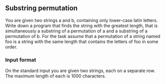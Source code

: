 ## Substring permutation ##
You are given two strings a and b, containing only lower-case latin letters. Write down a program that finds the string with the greatest length, that is simultaneously a substring of a permutation of a and a substring of a permutation of b.
For the task assume that a permutation of a string named foo is a string with the same length that contains the letters of foo in some order.
### Input format ###
On the standard input you are given two strings, each on a separate row. The maximum length of each is 1000 characters.
